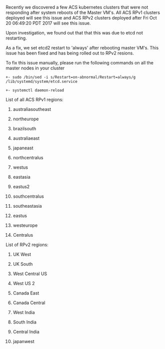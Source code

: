 Recently we discovered a few ACS kubernetes clusters that were not responding after system reboots of the Master VM's. 
All ACS RPv1 clusters deployed will see this issue and ACS RPv2 clusters deployed after Fri Oct 20 06:49:20 PDT 2017 will see this issue.

Upon investigation, we found out that that this was due to etcd not restarting.

As a fix, we set etcd2 restart to 'always' after rebooting master VM's. This issue has been fixed and has being rolled out to RPv2 resions. 

To fix this issue manually, please run the following commands on all the master nodes in your cluster

`
+- sudo /bin/sed -i s/Restart=on-abnormal/Restart=always/g /lib/systemd/system/etcd.service
`

`
+- systemctl daemon-reload
`

List of all ACS RPv1 regions:

1) australiasoutheast

2) northeurope       

3) brazilsouth       

4) australiaeast     

5) japaneast         

6) northcentralus    

7) westus            

8) eastasia          

9) eastus2           

10) southcentralus    

11) southeastasia     

12) eastus            

13) westeurope        

14) Centralus

List of RPv2 regions:

1) UK West

2) UK South

3) West Central US

4) West US 2

5) Canada East

6) Canada Central

7) West India

8) South India

9) Central India

10) japanwest 
